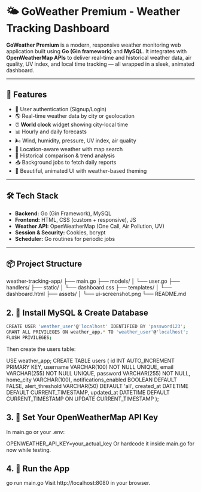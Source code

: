 # 🌤️ GoWeather Premium - Weather Tracking Dashboard


**GoWeather Premium** is a modern, responsive weather monitoring web application built using **Go (Gin framework)** and **MySQL**. It integrates with **OpenWeatherMap APIs** to deliver real-time and historical weather data, air quality, UV index, and local time tracking — all wrapped in a sleek, animated dashboard.

---

## 🚀 Features

- 🔐 User authentication (Signup/Login)
- 🌎 Real-time weather data by city or geolocation
- ⏰ **World clock** widget showing city-local time
- 📊 Hourly and daily forecasts
- 🌬️ Wind, humidity, pressure, UV index, air quality
- 🎯 Location-aware weather with map search
- 📅 Historical comparison & trend analysis
- 📥 Background jobs to fetch daily reports
- 🎨 Beautiful, animated UI with weather-based theming

---

## 🛠️ Tech Stack

- **Backend:** Go (Gin Framework), MySQL
- **Frontend:** HTML, CSS (custom + responsive), JS
- **Weather API:** OpenWeatherMap (One Call, Air Pollution, UV)
- **Session & Security:** Cookies, bcrypt
- **Scheduler:** Go routines for periodic jobs

---

## 📦 Project Structure

weather-tracking-app/ ├── main.go ├── models/ │ └── user.go ├── handlers/ ├── static/ │ └── dashboard.css ├── templates/ │ └── dashboard.html ├── assets/ │ └── ui-screenshot.png └── README.md


## 2. 🧱 Install MySQL & Create Database

```bash CREATE DATABASE weather_app;
CREATE USER 'weather_user'@'localhost' IDENTIFIED BY 'password123';
GRANT ALL PRIVILEGES ON weather_app.* TO 'weather_user'@'localhost';
FLUSH PRIVILEGES;
```

Then create the users table:

USE weather_app;
CREATE TABLE users (
  id INT AUTO_INCREMENT PRIMARY KEY,
  username VARCHAR(100) NOT NULL UNIQUE,
  email VARCHAR(255) NOT NULL UNIQUE,
  password VARCHAR(255) NOT NULL,
  home_city VARCHAR(100),
  notifications_enabled BOOLEAN DEFAULT FALSE,
  alert_threshold VARCHAR(50) DEFAULT 'all',
  created_at DATETIME DEFAULT CURRENT_TIMESTAMP,
  updated_at DATETIME DEFAULT CURRENT_TIMESTAMP ON UPDATE CURRENT_TIMESTAMP
);

## 3. 🔑 Set Your OpenWeatherMap API Key

In main.go or your .env:

OPENWEATHER_API_KEY=your_actual_key
Or hardcode it inside main.go for now while testing.

## 4. 🚀 Run the App

go run main.go
Visit http://localhost:8080 in your browser.